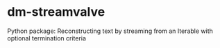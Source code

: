 # dm-streamvalve
Python package: Reconstructing text by streaming from an Iterable with optional termination criteria
